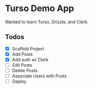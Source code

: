 # Turso Demo App

Wanted to learn Turso, Drizzle, and Clerk. 

## Todos

- [x] Scaffold Project
- [x] Add Posts
- [x] Add auth w/ Clerk
- [ ] Edit Posts
- [ ] Delete Posts
- [ ] Associate Users with Posts
- [ ] Deploy